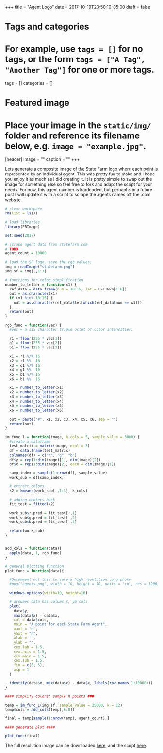 +++
title = "Agent Logo"
date = 2017-10-19T23:50:10-05:00
draft = false

# Tags and categories
# For example, use `tags = []` for no tags, or the form `tags = ["A Tag", "Another Tag"]` for one or more tags.
tags = []
categories = []

# Featured image
# Place your image in the `static/img/` folder and reference its filename below, e.g. `image = "example.jpg"`.
[header]
image = ""
caption = ""
+++

Lets generate a composite image of the State Farm logo where each point is represented by an individual agent. This was pretty fun to make and I hope you enjoy it as much as I did creating it. It is pretty simple to swap out the image for something else so feel free to fork and adapt the script for your needs. For now, this agent number is hardcoded, but perhaphs in a future post I will update it with a script to scrape the agents names off the .com website.

```r
# clear workspace
rm(list = ls())

# load libraries
library(EBImage)

set.seed(2017)

# scrape agent data from statefarm.com
# TODO
agent_count = 10000

# load the SF logo, save the rgb values:
img = readImage("statefarm.png")
img_sf = img[,,1:3]

# functions for color simplification
number_to_letter = function(x1) {
  ref_data = data.frame(num = 10:15, let = LETTERS[1:6])
  out = as.character(x1)
  if (x1 %in% 10:15) {
    out = as.character(ref_data$let[which(ref_data$num == x1)])
  }
  return(out)
}

rgb_func = function(vec) {
  #vec = a six character triple octet of color intensities.

  r1 = floor(255 * vec[1])
  g1 = floor(255 * vec[2])
  b1 = floor(255 * vec[3])

  x1 = r1 %/% 16
  x2 = r1 %%  16
  x3 = g1 %/% 16
  x4 = g1 %%  16
  x5 = b1 %/% 16
  x6 = b1 %%  16

  x1 = number_to_letter(x1)
  x2 = number_to_letter(x2)
  x3 = number_to_letter(x3)
  x4 = number_to_letter(x4)
  x5 = number_to_letter(x5)
  x6 = number_to_letter(x6)

  out = paste("#", x1, x2, x3, x4, x5, x6, sep = "")
  return(out)
}

im_func_1 = function(image, k_cols = 5, sample_value = 3000) {
  #create a dataframe
  test_matrix = matrix(image, ncol = 3)
  df = data.frame(test_matrix)
  colnames(df) = c("r", "g", "b")
  df$y = rep(1:dim(image)[1], dim(image)[2])
  df$x = rep(1:dim(image)[2], each = dim(image)[1])

  samp_index = sample(1:nrow(df), sample_value)
  work_sub = df[samp_index,]

  # extract colors
  k2 = kmeans(work_sub[ ,1:3], k_cols)

  # adding centers back
  fit_test = fitted(k2)

  work_sub$r.pred = fit_test[ ,1]
  work_sub$g.pred = fit_test[ ,2]
  work_sub$b.pred = fit_test[ ,3]

  return(work_sub)
}


add_cols = function(data){
  apply(data, 1, rgb_func)
}

# general plotting function
plot_func = function(data){

  #Uncomment out this to save a high resolution .png photo
  #png("agents.png", width = 10, height = 10, units = "in", res = 1200)

  windows.options(width=10, height=10)

  # assumes data has colums x, ym cols
  plot(
    data$y,
    max(data$x) - data$x,
    col = data$cols,
    main = "A point for each State Farm Agent",
    xaxt = 'n',
    yaxt = "n",
    xlab = "",
    ylab = "",
    cex.lab = 1.5,
    cex.axis = 1.5,
    cex.main = 1.5,
    cex.sub = 1.5,
    fin = c(5, 5),
    asp = 1
  )

  identify(data$x, max(data$x) - data$x, labels(row.names(1:10000)))
}

#### simplify colors; sample n points ###

temp = im_func_1(img_sf, sample_value = 25000, k = 12)
temp$cols = add_cols(temp[,6:8])

final = temp[sample(1:nrow(temp), agent_count),]

#### generate plot ####

plot_func(final)

```

The full resolution image can be downloaded [here]("agents.png"), and the script [here]("agents.R").
